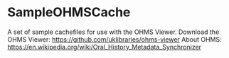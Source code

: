 # SampleOHMSCache
A set of sample cachefiles for use with the OHMS Viewer.
Download the OHMS Viewer: https://github.com/uklibraries/ohms-viewer
About OHMS: https://en.wikipedia.org/wiki/Oral_History_Metadata_Synchronizer

